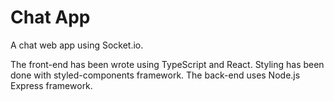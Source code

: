 # Chat App

A chat web app using Socket.io.

The front-end has been wrote using TypeScript and React. Styling has been done with styled-components framework.
The back-end uses Node.js Express framework.
